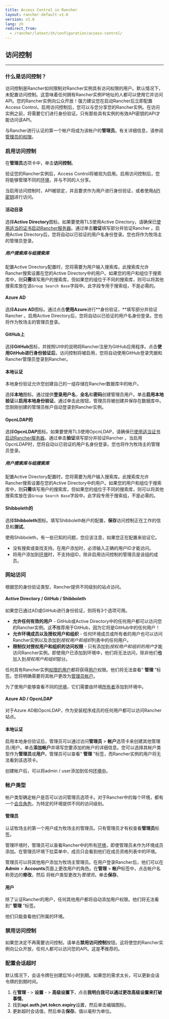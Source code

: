 ```yaml
---
title: Access Control in Rancher
layout: rancher-default-v1.6
version: v1.6
lang: zh
redirect_from:
  - /rancher/latest/zh/configuration/access-control/
---
```


## 访问控制

------

### 什么是访问控制？

访问控制是Rancher如何限制对Rancher实例具有访问权限的用户。默认情况下，未配置访问控制。这意味着任何拥有Rancher实例IP地址的人都可以使用它并访问API。您的Rancher实例向公众开放！强力建议您在启动Rancher后立即配置Access Control。启用访问控制后，您可以与您分享您的Rancher实例。在访问实例之前，将需要它们进行身份验证。只有那些具有实例的有效API密钥的API才能访问该API。

与Rancher进行认证的第一个帐户将成为该帐户的**管理员**。有关详细信息，请参阅[管理员的权限](https://github.com/rancher/rancher.github.io/blob/master/rancher/v1.6/cn/configuration/access-control/%7B%7Bsite.baseurl%7D%7D/rancher/%7B%7Bpage.version%7D%7D/%7B%7Bpage.lang%7D%7D/configuration/access-control/#admin)。

### 启用访问控制

在**管理员**选项卡中，单击**访问控制**。

验证您的Rancher实例后，Access Control将被视为启用。启用访问控制后，您将能够管理不同的[环境](https://github.com/rancher/rancher.github.io/blob/master/rancher/v1.6/cn/configuration/access-control/%7B%7Bsite.baseurl%7D%7D/rancher/%7B%7Bpage.version%7D%7D/%7B%7Bpage.lang%7D%7D/cnvironmcnts)，并与不同的人分享。

当启用访问控制时，API被锁定，并且要求作为用户进行身份验证，或者使用[API密钥](https://github.com/rancher/rancher.github.io/blob/master/rancher/v1.6/cn/configuration/access-control/%7B%7Bsite.baseurl%7D%7D/rancher/%7B%7Bpage.version%7D%7D/%7B%7Bpage.lang%7D%7D/api/api-keys)进行访问。

#### 活动目录

选择**Active Directory**图标。如果要使用TLS使用Active Directory，请确保已[使用适当的证书启动Rancher服务器](https://github.com/rancher/rancher.github.io/blob/master/rancher/v1.6/cn/configuration/access-control/%7B%7Bsite.baseurl%7D%7D/rancher/%7B%7Bpage.version%7D%7D/%7B%7Bpage.lang%7D%7D/installing-rancher/installing-server/#ldap)。通过单击**验证**填写部分并验证Rancher 。启用Active Directory后，您将自动以已验证的用户名身份登录。您也将作为牧场主的管理员登录。

##### 用户搜索库与组搜索库

配置Active Directory配置时，您将需要为用户输入搜索库。此搜索库允许Rancher搜索设置在您的Active Directory中的用户。如果您的用户和组位于搜索库中，则**只需**填写用户的搜索库，但如果您的组位于不同的搜索库，则可以将其他搜索库放在该`Group Search Base`字段中。此字段专用于搜索组，不是必需的。

#### Azure AD

选择**Azure AD**图标。通过点击**使用Azure**进行**身份验证，**填写部分并验证Rancher 。启用Active Directory后，您将自动以已验证的用户名身份登录。您也将作为牧场主的管理员登录。

#### GitHub上

选择**GitHub**图标，并按照UI中的说明将Rancher注册为GitHub应用程序。点击**使用GitHub进行身份验证后**，访问控制将被启用，您将自动使用GitHub登录凭据和Rancher管理员登录到Rancher。

#### 本地认证

本地身份验证允许您创建自己的一组存储在Rancher数据库中的帐户。

选择**本地**图标。通过提供**登录用户名**，**全名**和**密码**创建管理员用户。单击**启用本地验证**以**启用本地身份验证**。通过单击此按钮，管理员将被创建并保存在数据库中。您刚刚创建的管理员帐户自动登录到Rancher实例。

#### OpcnLDAP的

选择**OpcnLDAP**图标。如果要使用TLS使用OpcnLDAP，请确保已[使用适当证书启动Rancher服务器](https://github.com/rancher/rancher.github.io/blob/master/rancher/v1.6/cn/configuration/access-control/%7B%7Bsite.baseurl%7D%7D/rancher/%7B%7Bpage.version%7D%7D/%7B%7Bpage.lang%7D%7D/installing-rancher/installing-server/#ldap)。通过单击**验证**填写部分并验证Rancher 。当启用OpcnLDAP时，您将自动以已验证的用户名身份登录。您也将作为牧场主的管理员登录。

##### 用户搜索库与组搜索库

配置Active Directory配置时，您将需要为用户输入搜索库。此搜索库允许Rancher搜索设置在您的Active Directory中的用户。如果您的用户和组位于搜索库中，则**只需**填写用户的搜索库，但如果您的组位于不同的搜索库，则可以将其他搜索库放在该`Group Search Base`字段中。此字段专用于搜索组，不是必需的。

#### Shibboleth的

选择**Shibboleth**图标。填写Shibboleth帐户的配置，**保存**访问控制正在工作的信息和**测试**。

使用Shibboleth，有一些已知的问题，您应该注意，如果您正在配置来验证它。

- 没有搜索或查找支持。在用户添加时，必须输入正确的用户ID才能访问。
- 将用户添加到[环境](https://github.com/rancher/rancher.github.io/blob/master/rancher/v1.6/cn/configuration/access-control/%7B%7Bsite.baseurl%7D%7D/rancher/%7B%7Bpage.version%7D%7D/%7B%7Bpage.lang%7D%7D/cnvironmcnts)时，不支持组ID，除非启用访问控制的管理员是该组的成员。

### 网站访问

根据您的身份验证类型，Rancher提供不同级别的站点访问。

#### Active Directory / GitHub / Shibboleth

如果您已通过AD或GitHub进行身份验证，则将有3个选项可用。

- **允许任何有效的用户** - GitHub或Active Directory中的任何用户都可以访问您的Rancher实例。这**不**推荐用于GitHub，因为它将是GitHub中的任何用户！
- **允许环境成员以及授权用户和组织** - 任何环境成员或所有者的用户也可以访问Rancher实例以及添加到*授权用户和组织*列表中的任何用户。
- **限制仅对授权用户和组织的访问权限** - 只有添加到*授权用户和组织的用户*才能访问Rancher实例。即使用户已添加到环境中，他们将无法访问，除非他们**也**加入到*授权用户和组织*部分。

任何具有Rancher实例[权限的用户](https://github.com/rancher/rancher.github.io/blob/master/rancher/v1.6/cn/configuration/access-control/%7B%7Bsite.baseurl%7D%7D/rancher/%7B%7Bpage.version%7D%7D/%7B%7Bpage.lang%7D%7D/configuration/accounts/#users)都将获得[用户](https://github.com/rancher/rancher.github.io/blob/master/rancher/v1.6/cn/configuration/access-control/%7B%7Bsite.baseurl%7D%7D/rancher/%7B%7Bpage.version%7D%7D/%7B%7Bpage.lang%7D%7D/configuration/accounts/#users)权限。他们将无法查看“ **管理** ”标签。您将明确需要将其帐户更改为[管理员帐户](https://github.com/rancher/rancher.github.io/blob/master/rancher/v1.6/cn/configuration/access-control/%7B%7Bsite.baseurl%7D%7D/rancher/%7B%7Bpage.version%7D%7D/%7B%7Bpage.lang%7D%7D/configuration/accounts/#admin)。

为了使用户能够查看不同的[环境](https://github.com/rancher/rancher.github.io/blob/master/rancher/v1.6/cn/configuration/access-control/%7B%7Bsite.baseurl%7D%7D/rancher/%7B%7Bpage.version%7D%7D/%7B%7Bpage.lang%7D%7D/cnvironmcnts)，它们需要由环境[所有者](https://github.com/rancher/rancher.github.io/blob/master/rancher/v1.6/cn/configuration/access-control/%7B%7Bsite.baseurl%7D%7D/rancher/%7B%7Bpage.version%7D%7D/%7B%7Bpage.lang%7D%7D/cnvironmcnts/#owners)添加到环境中。

#### Azure AD / OpcnLDAP

对于Azure AD和OpcnLDAP，作为安装程序成员的任何用户都可以访问Rancher站点。

#### 本地认证

启用本地身份验证后，管理员可以通过访问**管理员** > **帐户**选项卡来创建其他管理员/用户。单击**添加帐户**并填写您要添加的帐户的详细信息。您可以选择其帐户类型作为**管理员**或**用户**。管理员可以查看“ **管理** ”标签，而Rancher实例的用户将无法看到该选项卡。

创建帐户后，可以将admin / user添加到任何[环境中](https://github.com/rancher/rancher.github.io/blob/master/rancher/v1.6/cn/configuration/access-control/%7B%7Bsite.baseurl%7D%7D/rancher/%7B%7Bpage.version%7D%7D/%7B%7Bpage.lang%7D%7D/cnvironmcnts)。

### 帐户类型

帐户类型确定帐户是否可以访问管理员选项卡。对于Rancher中的每个环境，都有一个[会员角色](https://github.com/rancher/rancher.github.io/blob/master/rancher/v1.6/cn/configuration/access-control/%7B%7Bsite.baseurl%7D%7D/rancher/%7B%7Bpage.version%7D%7D/%7B%7Bpage.lang%7D%7D/cnvironmcnts/#membership-roles)，为特定的环境提供不同的访问级别。

#### 管理员

认证牧场主的第一个用户成为牧场主的管理员。只有管理员才有权查看**管理员**标签。

管理环境时，管理员可以查看Rancher中的所有[环境](https://github.com/rancher/rancher.github.io/blob/master/rancher/v1.6/cn/configuration/access-control/%7B%7Bsite.baseurl%7D%7D/rancher/%7B%7Bpage.version%7D%7D/%7B%7Bpage.lang%7D%7D/cnvironmcnts)，即使管理员未作为环境成员添加。在管理员环境下拉菜单中，成员只会看到他们在成员资格列表中的环境。

管理员可以将其他用户添加为牧场主管理员。在用户登录Rancher后，他们可以在**Admin** > **Accounts**页面上更改用户的角色。在**管理** > **帐户**标签中，点击帐户名称旁边的**修改**，然后 将帐户类型更改为*管理员*。单击**保存**。

#### 用户

除了认证Rancher的用户，任何其他用户都将自动添加用户权限。他们将无法看到“ **管理** ”标签。

他们只能查看他们所属的环境。

### 禁用访问控制

如果您决定不再需要访问控制，请单击**禁用访问控制**按钮。这将使您的Rancher实例向公众开放，任何人都可以访问您的API。这是**不**推荐的。

### 配置会话超时

默认情况下，会话令牌在创建后16小时到期。如果您的需求太长，可以更新会话令牌的到期时间。

1. 在**管理** - > **设置** - > **高级设置下**，点击**我明白我可以通过更改高级设置来打破事情**。
2. 找到**api.auth.jwt.tokcn.expiry**设置，然后单击编辑图标。
3. 更新超时会话值，然后单击**保存**。值以毫秒为单位。